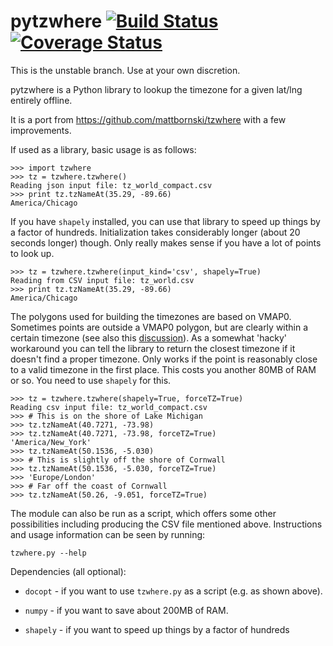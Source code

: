 pytzwhere [![Build Status](https://travis-ci.org/pegler/pytzwhere.svg)](https://travis-ci.org/pegler/pytzwhere) [![Coverage Status](https://coveralls.io/repos/pegler/pytzwhere/badge.svg)](https://coveralls.io/r/pegler/pytzwhere)
=========

This is the unstable branch. Use at your own discretion.

pytzwhere is a Python library to lookup the timezone for a given lat/lng entirely offline.

It is a port from https://github.com/mattbornski/tzwhere with a few improvements.

If used as a library, basic usage is as follows:

    >>> import tzwhere
    >>> tz = tzwhere.tzwhere()
    Reading json input file: tz_world_compact.csv
    >>> print tz.tzNameAt(35.29, -89.66)
    America/Chicago

If you have `shapely` installed, you can use that library to speed up things by a factor of hundreds. Initialization takes considerably longer (about 20 seconds longer) though. Only really makes sense if you have a lot of points to look up.
    
    >>> tz = tzwhere.tzwhere(input_kind='csv', shapely=True)
    Reading from CSV input file: tz_world.csv
    >>> print tz.tzNameAt(35.29, -89.66)
    America/Chicago

The polygons used for building the timezones are based on VMAP0. Sometimes points are outside a VMAP0 polygon, but are clearly within a certain timezone (see also this [discussion](https://github.com/mattbornski/tzwhere/issues/8)). As a somewhat 'hacky' workaround you can tell the library to return the closest timezone if it doesn't find a proper timezone. Only works if the point is reasonably close to a valid timezone in the first place. This costs you another 80MB of RAM or so. You need to use `shapely` for this. 

    >>> tz = tzwhere.tzwhere(shapely=True, forceTZ=True)
    Reading csv input file: tz_world_compact.csv
    >>> # This is on the shore of Lake Michigan
    >>> tz.tzNameAt(40.7271, -73.98)
    >>> tz.tzNameAt(40.7271, -73.98, forceTZ=True)
    'America/New_York'
    >>> tz.tzNameAt(50.1536, -5.030)
    >>> # This is slightly off the shore of Cornwall
    >>> tz.tzNameAt(50.1536, -5.030, forceTZ=True) 
    >>> 'Europe/London'
    >>> # Far off the coast of Cornwall
    >>> tz.tzNameAt(50.26, -9.051, forceTZ=True)

The module can also be run as a script, which offers some other possibilities including producing the CSV file mentioned above.  Instructions and usage information can be seen by running:

    tzwhere.py --help

Dependencies (all optional):

  * `docopt` - if you want to use `tzwhere.py` as a script (e.g. as shown above).

  * `numpy` - if you want to save about 200MB of RAM.

  * `shapely` - if you want to speed up things by a factor of hundreds
